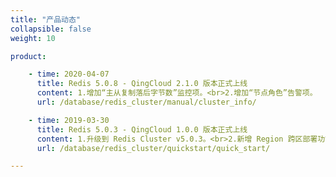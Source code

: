 ```yaml
---
title: "产品动态"
collapsible: false
weight: 10

product:

    - time: 2020-04-07
      title: Redis 5.0.8 - QingCloud 2.1.0 版本正式上线
      content: 1.增加“主从复制落后字节数”监控项。<br>2.增加“节点角色”告警项。
      url: /database/redis_cluster/manual/cluster_info/

    - time: 2019-03-30
      title: Redis 5.0.3 - QingCloud 1.0.0 版本正式上线
      content: 1.升级到 Redis Cluster v5.0.3。<br>2.新增 Region 跨区部署功能，实现同城多活，增强业务容灾能力。<br>3.修改正节点实时状态信息，监控状态更加精准。<br>4.修复若干问题。
      url: /database/redis_cluster/quickstart/quick_start/

---
```


